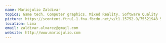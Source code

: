 ```yaml
---
name: Mariojulio Zaldivar
topics: Game tech. Computer graphics. Mixed Reality. Software Quality
picture: https://scontent.ftru1-1.fna.fbcdn.net/v/t1.15752-9/75521948_597484820995502_6568453361635426304_n.jpg?_nc_cat=104&_nc_oc=AQkeyhzcJ5T9ArD1Vpw_MUKIEeA-dosSoSQye7BnORM1IFxruvfMDGlhQAhRMPTbcNnyJuxQBRdWmNzFmYpy3PPU&_nc_ht=scontent.ftru1-1.fna&oh=1615a8be4da7c321b2a1f0ec425767a6&oe=5E4B0DF0
location: Lima
email: zaldivar.alvarez@gmail.com
website: http://www.mariojulio.com
---
```

